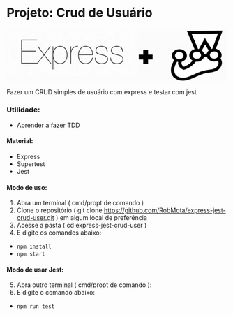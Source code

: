# Projeto: Crud de Usuário

![](./express_jest.png)

Fazer um CRUD simples de usuário com express e testar com jest

### Utilidade:

- Aprender a fazer TDD

#### Material:

- Express
- Supertest
- Jest

#### Modo de uso:

1. Abra um terminal ( cmd/propt de comando )
2. Clone o repositório ( git clone https://github.com/RobMota/express-jest-crud-user.git ) em algum local de preferência
3. Acesse a pasta ( cd express-jest-crud-user )
4. E digite os comandos abaixo:

- `npm install`
- `npm start`

#### Modo de usar Jest:

5. Abra outro terminal ( cmd/propt de comando ):
6. E digite o comando abaixo:

- `npm run test`
